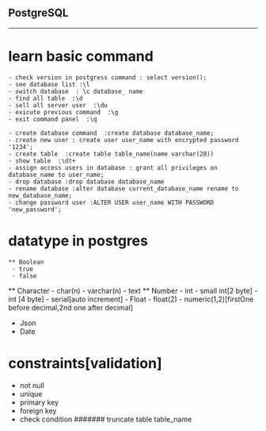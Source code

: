 
## PostgreSQL
----------------------------------------------
# learn basic command
    - check version in postgress command : select version();
    - see database list :\l
    - switch database  : \c database_ name 
    - find all table  :\d 
    - sell all server user  :\du 
    - exicute previous command  :\g 
    - exit command panel  :\q 
 
    - create database command  :create database database_name; 
    - create new user : create user user_name with encrypted password '1234'; 
    - create table  :create table table_name(name varchar(20)) 
    - show table  :\dt+ 
    - assign access users in database : grant all privileges on database_name to user_name; 
    - drop database :drop database database_name 
    - rename database :alter database current_database_name rename to new_database_name; 
    - change password user :ALTER USER user_name WITH PASSWORD 'new_password'; 
   # datatype in postgres
    ** Boolean
     - true
     - false
   ** Character
     - char(n)
     - varchar(n)
     - text
   ** Number
     - int
       - small int[2 byte]
       - int [4 byte]
       - serial[auto increment]
     - Float
       - float(2)
       - numeric(1,2)[firstOne before decimal,2nd one after decimal]
   * Json
   * Date


 # constraints[validation]
  - not null
  - unique
  - primary key
  - foreign key
  - check condition
#######
truncate table table_name


  
